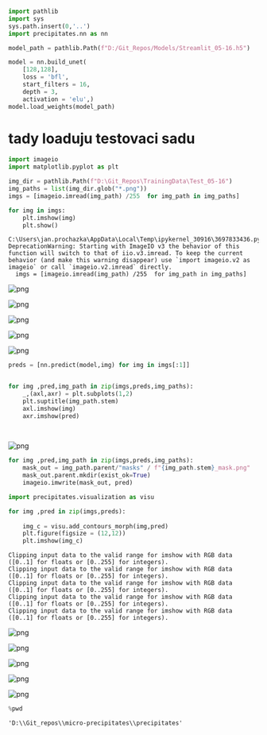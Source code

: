```python
import pathlib
import sys
sys.path.insert(0,'..')
import precipitates.nn as nn

model_path = pathlib.Path(f"D:/Git_Repos/Models/Streamlit_05-16.h5")

model = nn.build_unet(
    [128,128],
    loss = 'bfl',
    start_filters = 16,
    depth = 3,
    activation = 'elu',)
model.load_weights(model_path)


```

# tady loaduju testovaci sadu


```python
import imageio
import matplotlib.pyplot as plt

img_dir = pathlib.Path(f"D:\Git_Repos\TrainingData\Test_05-16")
img_paths = list(img_dir.glob("*.png"))
imgs = [imageio.imread(img_path) /255  for img_path in img_paths]

for img in imgs:
    plt.imshow(img)
    plt.show()
```

    C:\Users\jan.prochazka\AppData\Local\Temp\ipykernel_30916\3697833436.py:6: DeprecationWarning: Starting with ImageIO v3 the behavior of this function will switch to that of iio.v3.imread. To keep the current behavior (and make this warning disappear) use `import imageio.v2 as imageio` or call `imageio.v2.imread` directly.
      imgs = [imageio.imread(img_path) /255  for img_path in img_paths]
    


    
![png](output_2_1.png)
    



    
![png](output_2_2.png)
    



    
![png](output_2_3.png)
    



    
![png](output_2_4.png)
    



    
![png](output_2_5.png)
    



```python
preds = [nn.predict(model,img) for img in imgs[:1]]
```


```python

for img ,pred,img_path in zip(imgs,preds,img_paths):
    _,(axl,axr) = plt.subplots(1,2)
    plt.suptitle(img_path.stem)
    axl.imshow(img)
    axr.imshow(pred)
    
    
```


    
![png](output_4_0.png)
    



```python
for img ,pred,img_path in zip(imgs,preds,img_paths):
    mask_out = img_path.parent/"masks" / f"{img_path.stem}_mask.png"
    mask_out.parent.mkdir(exist_ok=True)
    imageio.imwrite(mask_out, pred)
```


```python
import precipitates.visualization as visu

for img ,pred in zip(imgs,preds):
    
    img_c = visu.add_contours_morph(img,pred)
    plt.figure(figsize = (12,12))
    plt.imshow(img_c)
```

    Clipping input data to the valid range for imshow with RGB data ([0..1] for floats or [0..255] for integers).
    Clipping input data to the valid range for imshow with RGB data ([0..1] for floats or [0..255] for integers).
    Clipping input data to the valid range for imshow with RGB data ([0..1] for floats or [0..255] for integers).
    Clipping input data to the valid range for imshow with RGB data ([0..1] for floats or [0..255] for integers).
    Clipping input data to the valid range for imshow with RGB data ([0..1] for floats or [0..255] for integers).
    


    
![png](output_6_1.png)
    



    
![png](output_6_2.png)
    



    
![png](output_6_3.png)
    



    
![png](output_6_4.png)
    



    
![png](output_6_5.png)
    



```python
%pwd

```




    'D:\\Git_repos\\micro-precipitates\\precipitates'


